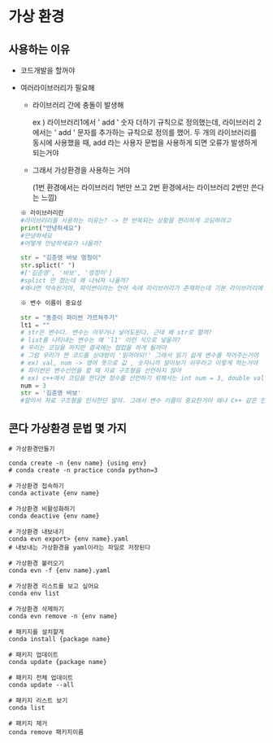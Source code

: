 # 가상 환경

## 사용하는 이유

- 코드개발을 할꺼야

- 여러라이브러리가 필요해

  - 라이브러리 간에 충돌이 발생해

    ex ) 라이브러리1에서  ' add  ' 숫자 더하기 규칙으로 정의했는데, 라이브러리 2에서는 ' add ' 문자를 추가하는 규칙으로 정의를 했어. 두 개의 라이브러리를 동시에 사용했을 때, add 라는 사용자 문법을 사용하게 되면 오류가 발생하게 되는거야

  - 그래서 가상환경을 사용하는 거야

    (1번 환경에서는 라이브러리 1번만 쓰고 2번 환경에서는 라이브러리 2번만 쓴다는 느낌)

    

  ```python
  ※ 라이브러리란
  #라이브러리를 사용하는 이유는? -> 한 반복되는 상황을 편리하게 코딩하려고
  print("안녕하세요")
  #안녕하세요
  #어떻게 안녕하세요가 나올까?
  
  str = "김준영 바보 멍청이"
  str.splict(" ")
  #['김준영', '바보', '멍청이']
  #splict 만 쳤는데 왜 나눠져 나올까?
  #왜냐면 약속된거야, 파이썬이라는 언어 속에 라이브러리가 존재하는데 기본 라이브러리에 print, splict 이런 문법이라고 불려지는 약속이 코딩되서 들어가 있는거야
  
  ※ 변수 이름이 중요성
  
  str = "동준이 파이썬 가르쳐주기" 
  lt1 = ""
  # str은 변수다. 변수는 아무거나 넣어도된다. 근데 왜 str로 할까?
  # list를 나타내는 변수는 왜 'l1' 이런 식으로 넣을까?
  # 우리는 코딩을 하지만 결국에는 협업을 하게 될꺼야
  # 그럼 우리가 짠 코드를 상대방이 '읽어야되!' 그래서 읽기 쉽게 변수를 적어주는거야
  # ex) val, num -> 영어 뜻으로 값 , 숫자니까 알아보기 쉬우라고 이렇게 하는거야
  # 파이썬은 변수선언을 할 때 자료 구조형을 선언하지 않아
  # ex) c++에서 코딩을 한다면 정수를 선언하기 위해서는 int num = 3, double val1 = 2, float val2 = 2 이런식이어야되, 문자는 str name = 'hello'라고 해야되. 근데 파이썬은 알아서 자료형을 선택해줘(인간한테 편한거지)
  num = 3
  str = '김준영 바보'
  #알아서 자료 구조형을 인식한단 말야. 그래서 변수 이름이 중요한거야 왜냐 C++ 같은 언어에서는 변수 선언문만봐도 그 변수가 뭔지 알아. 자료형을 그 전에 써주니까
  ```

## 콘다 가상환경 문법 몇 가지

```anacoda prompt
# 가상환경만들기

conda create -n {env name} {using env}
# conda create -n practice conda python=3

# 가상환경 접속하기
conda activate {env name}

# 가상환경 비활성화하기
conda deactive {env name}

# 가상환경 내보내기
conda evn export> {env name}.yaml
# 내보내는 가상환경을 yaml이라는 파일로 저장된다

# 가상환경 불러오기
conda evn -f {env name}.yaml

# 가상환경 리스트를 보고 싶어요
conda env list

# 가상환경 삭제하기
conda evn remove -n {env name}

# 패키지를 설치할게
conda install {package name}

# 패키지 업데이트
conda update {package name}

# 패키지 전체 업데이트
conda update --all

# 패키지 리스트 보기
conda list

# 패키지 제거
conda remove 패키지이름
```

